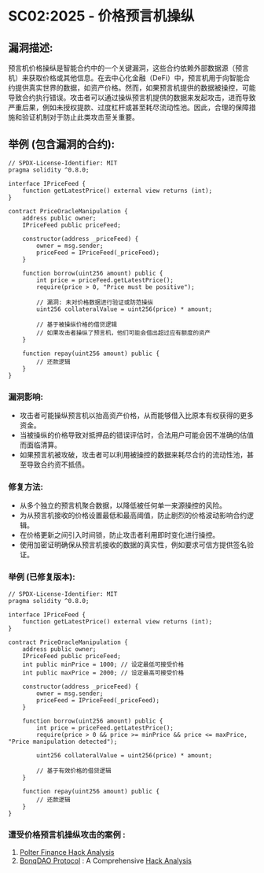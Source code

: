 # SC02:2025 - 价格预言机操纵

## 漏洞描述:
预言机价格操纵是智能合约中的一个关键漏洞，这些合约依赖外部数据源（预言机）来获取价格或其他信息。在去中心化金融（DeFi）中，预言机用于向智能合约提供真实世界的数据，如资产价格。然而，如果预言机提供的数据被操控，可能导致合约执行错误。攻击者可以通过操纵预言机提供的数据来发起攻击，进而导致严重后果，例如未授权提款、过度杠杆或甚至耗尽流动性池。因此，合理的保障措施和验证机制对于防止此类攻击至关重要。

## 举例 (包含漏洞的合约):

```
// SPDX-License-Identifier: MIT
pragma solidity ^0.8.0;

interface IPriceFeed {
    function getLatestPrice() external view returns (int);
}

contract PriceOracleManipulation {
    address public owner;
    IPriceFeed public priceFeed;

    constructor(address _priceFeed) {
        owner = msg.sender;
        priceFeed = IPriceFeed(_priceFeed);
    }

    function borrow(uint256 amount) public {
        int price = priceFeed.getLatestPrice();
        require(price > 0, "Price must be positive");

        // 漏洞: 未对价格数据进行验证或防范操纵
        uint256 collateralValue = uint256(price) * amount;

        // 基于被操纵价格的借贷逻辑
        // 如果攻击者操纵了预言机，他们可能会借出超过应有额度的资产
    }

    function repay(uint256 amount) public {
        // 还款逻辑
    }
}
```

### 漏洞影响:
- 攻击者可能操纵预言机以抬高资产价格，从而能够借入比原本有权获得的更多资金。
- 当被操纵的价格导致对抵押品的错误评估时，合法用户可能会因不准确的估值而面临清算。
- 如果预言机被攻破，攻击者可以利用被操控的数据来耗尽合约的流动性池，甚至导致合约资不抵债。

### 修复方法:
- 从多个独立的预言机聚合数据，以降低被任何单一来源操控的风险。
- 为从预言机接收的价格设置最低和最高阈值，防止剧烈的价格波动影响合约逻辑。
- 在价格更新之间引入时间锁，防止攻击者利用即时变化进行操控。
- 使用加密证明确保从预言机接收的数据的真实性，例如要求可信方提供签名验证。

### 举例 (已修复版本):

```
// SPDX-License-Identifier: MIT
pragma solidity ^0.8.0;

interface IPriceFeed {
    function getLatestPrice() external view returns (int);
}

contract PriceOracleManipulation {
    address public owner;
    IPriceFeed public priceFeed;
    int public minPrice = 1000; // 设定最低可接受价格  
    int public maxPrice = 2000; // 设定最高可接受价格

    constructor(address _priceFeed) {
        owner = msg.sender;
        priceFeed = IPriceFeed(_priceFeed);
    }

    function borrow(uint256 amount) public {
        int price = priceFeed.getLatestPrice();
        require(price > 0 && price >= minPrice && price <= maxPrice, "Price manipulation detected");

        uint256 collateralValue = uint256(price) * amount;

        // 基于有效价格的借贷逻辑
    }

    function repay(uint256 amount) public {
        // 还款逻辑
    }
}
```

### 遭受价格预言机操纵攻击的案例 :
1. [Polter Finance Hack Analysis](https://blog.solidityscan.com/polter-finance-hack-analysis-c5eaa6dcfd40) 
2. [BonqDAO Protocol](https://polygonscan.com/address/0x4248fd3e2c055a02117eb13de4276170003ca295#code) : A Comprehensive [Hack Analysis](https://blog.solidityscan.com/bonqdao-protocol-hack-analysis-oracle-manipulation-8e6978149a66)
